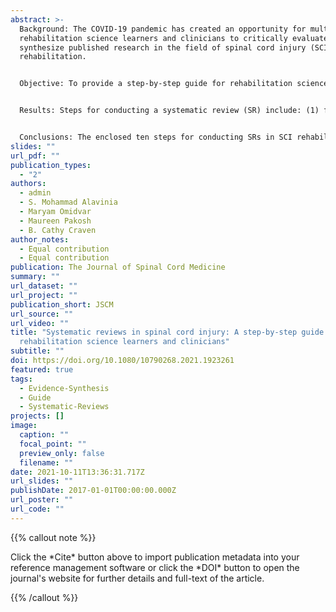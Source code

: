 ```yaml
---
abstract: >-
  Background: The COVID-19 pandemic has created an opportunity for multiple
  rehabilitation science learners and clinicians to critically evaluate and
  synthesize published research in the field of spinal cord injury (SCI)
  rehabilitation.


  Objective: To provide a step-by-step guide for rehabilitation science learners and clinicians outlining how to conduct rigorous systematic reviews in the field of SCI.


  Results: Steps for conducting a systematic review (SR) include: (1) formation of the SR team consisting of interprofessional experts; (2) formulation of the research question(s) with patient/population/problem, Intervention, Comparison, and Outcome (PICO) specification; (3) determination of inclusion and exclusion criteria; (4) development of SR protocol and registration; (5) development of the search strategies (database-specific); (6) screening of titles and abstracts (level 1 screening), and full-texts (level 2 screening); (7) quality assessment of the included studies; (8) data extraction; (9) summary of findings and discussion; and, (10) dissemination of results.


  Conclusions: The enclosed ten steps for conducting SRs in SCI rehabilitation research have the potential to significantly improve the quality of evidence synthesis and the associated inferences. The importance of assembling a team with diverse expertise is emphasized to assure a quality product with the potential to influence practice and inform the content of clinical practice recommendations.
slides: ""
url_pdf: ""
publication_types:
  - "2"
authors:
  - admin
  - S. Mohammad Alavinia
  - Maryam Omidvar
  - Maureen Pakosh
  - B. Cathy Craven
author_notes:
  - Equal contribution
  - Equal contribution
publication: The Journal of Spinal Cord Medicine
summary: ""
url_dataset: ""
url_project: ""
publication_short: JSCM
url_source: ""
url_video: ""
title: "Systematic reviews in spinal cord injury: A step-by-step guide for
  rehabilitation science learners and clinicians"
subtitle: ""
doi: https://doi.org/10.1080/10790268.2021.1923261
featured: true
tags:
  - Evidence-Synthesis
  - Guide
  - Systematic-Reviews
projects: []
image:
  caption: ""
  focal_point: ""
  preview_only: false
  filename: ""
date: 2021-10-11T13:36:31.717Z
url_slides: ""
publishDate: 2017-01-01T00:00:00.000Z
url_poster: ""
url_code: ""
---
```

<!--StartFragment -->

{{% callout note %}}

Click the \*Cite\* button above to import publication metadata into your reference management software or click the \*DOI\* button to open the journal's website for further details and full-text of the article.

{{% /callout %}}

<!--EndFragment -->